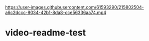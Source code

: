https://user-images.githubusercontent.com/61593290/215802504-a6c2dccc-8034-42b1-8da8-cce56336aa74.mp4

# video-readme-test
